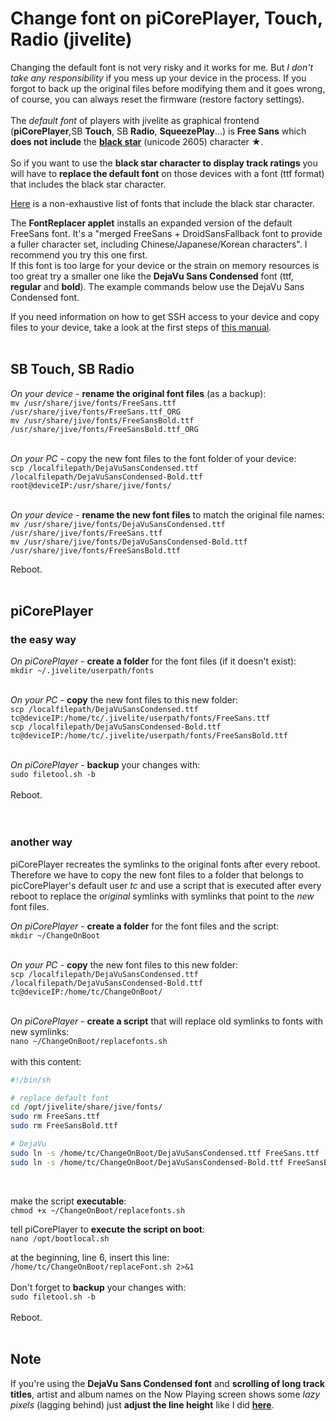 Change font on piCorePlayer, Touch, Radio (jivelite)
====

Changing the default font is not very risky and it works for me. But *I don't take any responsibility* if you mess up your device in the process. If you forgot to back up the original files before modifying them and it goes wrong, of course, you can always reset the firmware (restore factory settings).
<br><br>
The *default font* of players with jivelite as graphical frontend (**piCorePlayer**,SB **Touch**, SB **Radio**, **SqueezePlay**...) is **Free Sans** which **does not include** the [**black star**](https://www.fileformat.info/info/unicode/char/2605/index.htm) (unicode 2605) character ★.<br><br>
So if you want to use the **black star character to display track ratings** you will have to **replace the default font** on those devices with a font (ttf format) that includes the black star character.

[Here](https://www.fileformat.info/info/unicode/char/2605/fontsupport.htm) is a non-exhaustive list of fonts that include the black star character.

The **FontReplacer applet** installs an expanded version of the default FreeSans font. It's a "merged FreeSans + DroidSansFallback font to provide a fuller character set, including Chinese/Japanese/Korean characters". I recommend you try this one first.<br>If this font is too large for your device or the strain on memory resources is too great try a smaller one like the **DejaVu Sans Condensed** font (ttf, **regular** and **bold**). The example commands below use the DejaVu Sans Condensed font.

If you need information on how to get SSH access to your device and copy files to your device, take a look at the first steps of [this manual](https://github.com/AF-1/sobras/tree/main/lms-nowplaying_screen_with_ratings/).
<br><br>

## SB Touch, SB Radio

*On your device* - **rename the original font files** (as a backup):<br>
`mv /usr/share/jive/fonts/FreeSans.ttf /usr/share/jive/fonts/FreeSans.ttf_ORG`<br>
`mv /usr/share/jive/fonts/FreeSansBold.ttf /usr/share/jive/fonts/FreeSansBold.ttf_ORG`
<br><br>

*On your PC* - copy the new font files to the font folder of your device:<br>
`scp /localfilepath/DejaVuSansCondensed.ttf /localfilepath/DejaVuSansCondensed-Bold.ttf root@deviceIP:/usr/share/jive/fonts/`
<br><br>

*On your device* - **rename the new font files** to match the original file names:<br>
`mv /usr/share/jive/fonts/DejaVuSansCondensed.ttf /usr/share/jive/fonts/FreeSans.ttf`<br>
`mv /usr/share/jive/fonts/DejaVuSansCondensed-Bold.ttf /usr/share/jive/fonts/FreeSansBold.ttf`
<br>

Reboot.
<br><br>

## piCorePlayer

### the easy way

*On piCorePlayer* - **create a folder** for the font files (if it doesn't exist):<br>
`mkdir ~/.jivelite/userpath/fonts`
<br><br>

*On your PC* - **copy** the new font files to this new folder:<br>
`scp /localfilepath/DejaVuSansCondensed.ttf tc@deviceIP:/home/tc/.jivelite/userpath/fonts/FreeSans.ttf`<br>
`scp /localfilepath/DejaVuSansCondensed-Bold.ttf tc@deviceIP:/home/tc/.jivelite/userpath/fonts/FreeSansBold.ttf`
<br><br>

*On piCorePlayer* - **backup** your changes with:<br>
`sudo filetool.sh -b`
<br><br>
Reboot.
<br><br><br>


### another way

piCorePlayer recreates the symlinks to the original fonts after every reboot.<br>
Therefore we have to copy the new font files to a folder that belongs to picCorePlayer's default user *tc* and use a script that is executed after every reboot to replace the *original* symlinks with symlinks that point to the *new* font files.

*On piCorePlayer* - **create a folder** for the font files and the script:<br>
`mkdir ~/ChangeOnBoot`
<br><br>

*On your PC* - **copy** the new font files to this new folder:<br>
`scp /localfilepath/DejaVuSansCondensed.ttf /localfilepath/DejaVuSansCondensed-Bold.ttf tc@deviceIP:/home/tc/ChangeOnBoot/`
<br><br>

*On piCorePlayer* - **create a script** that will replace old symlinks to fonts with new symlinks:<br>
`nano ~/ChangeOnBoot/replacefonts.sh`
<br><br>
with this content:<br>

```sh
#!/bin/sh

# replace default font
cd /opt/jivelite/share/jive/fonts/
sudo rm FreeSans.ttf
sudo rm FreeSansBold.ttf

# DejaVu
sudo ln -s /home/tc/ChangeOnBoot/DejaVuSansCondensed.ttf FreeSans.ttf
sudo ln -s /home/tc/ChangeOnBoot/DejaVuSansCondensed-Bold.ttf FreeSansBold.ttf
```
<br>

make the script **executable**:<br>
`chmod +x ~/ChangeOnBoot/replacefonts.sh`
<br>

tell piCorePlayer to **execute the script on boot**:<br>
`nano /opt/bootlocal.sh`
<br>

at the beginning, line 6, insert this line:<br>
`/home/tc/ChangeOnBoot/replaceFont.sh 2>&1`
<br><br>
Don't forget to **backup** your changes with:<br>
`sudo filetool.sh -b`
<br><br>
Reboot.
<br><br>

## Note

If you're using the **DejaVu Sans Condensed font** and **scrolling of long track titles**, artist and album names on the Now Playing screen shows some *lazy pixels* (lagging behind) just **adjust the line height** like I did [**here**](https://github.com/AF-1/sobras/commit/5c31712a0caad5cbfd1b409b188bef0c72119df0#diff-cc8446c70800fb65858a432d058a8133b80c1f10db8a5b1d6b07880fcd5f2321).